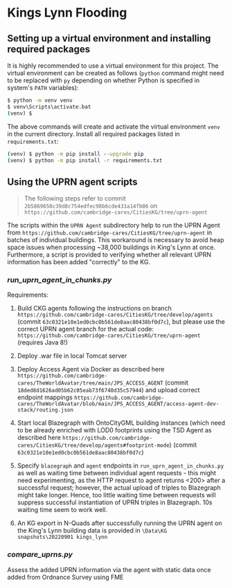 # Kings Lynn Flooding

## Setting up a virtual environment and installing required packages

It is highly recommended to use a virtual environment for this project. The virtual environment can be created as follows (`python` command might need to be replaced with `py` depending on whether Python is specified in system's `PATH` variables):

```cmd
$ python -m venv venv
$ venv\Scripts\activate.bat
(venv) $
```

The above commands will create and activate the virtual environment `venv` in the current directory. Install all required packages listed in `requirements.txt`:

```cmd
(venv) $ python -m pip install --upgrade pip  
(venv) $ python -m pip install -r requirements.txt
```

## Using the UPRN agent scripts

> The following steps refer to commit `2b5869650c39d8c754edfec98b6cde431a14fb06` on `https://github.com/cambridge-cares/CitiesKG/tree/uprn-agent`

The scripts within the `UPRN Agent` subdirectory help to run the UPRN Agent from `https://github.com/cambridge-cares/CitiesKG/tree/uprn-agent` in batches of individual buildings. This workaround is necessary to avoid heap space issues when processing ~38,000 buildings in King's Lynn at once. Furthermore, a script is provided to verifying whether all relevant UPRN information has been added "correctly" to the KG.

### _run_uprn_agent_in_chunks.py_
Requirements:

1) Build CKG agents following the instructions on branch `https://github.com/cambridge-cares/CitiesKG/tree/develop/agents` (commit `63c0321e10e1ed0cbc0b561de8aac80438bf0d7c`), but please use the correct UPRN agent branch for the actual code: `https://github.com/cambridge-cares/CitiesKG/tree/uprn-agent` (requires Java 8!)

2) Deploy .war file in local Tomcat server

3) Deploy Access Agent via Docker as described here `https://github.com/cambridge-cares/TheWorldAvatar/tree/main/JPS_ACCESS_AGENT` (commit `18ded8d1626ad05b62c05eab73f6740d35c57944`) and upload correct endpoint mappings `https://github.com/cambridge-cares/TheWorldAvatar/blob/main/JPS_ACCESS_AGENT/access-agent-dev-stack/routing.json` 

4) Start local Blazegraph with OntoCityGML building instances (which need to be already enriched with LOD0 footprints using the TSD Agent as described here `https://github.com/cambridge-cares/CitiesKG/tree/develop/agents#footprint-mode`) (commit `63c0321e10e1ed0cbc0b561de8aac80438bf0d7c`)

5) Specify `blazegraph` and `agent` endpoints in `run_uprn_agent_in_chunks.py` as well as waiting time between individual agent requests - this might need experimenting, as the HTTP request to agent returns <200> after a successful request; however, the actual upload of triples to Blazegraph might take longer. Hence, too little waiting time between requests will suppress successful instantiation of UPRN triples in Blazegraph. 10s waiting time seem to work well.

6) An KG export in N-Quads after successfully running the UPRN agent on the King's Lynn building data is provided in `\Data\KG snapshots\20220901 kings_lynn`

### _compare_uprns.py_

Assess the added UPRN information via the agent with static data once added from Ordnance Survey using FME